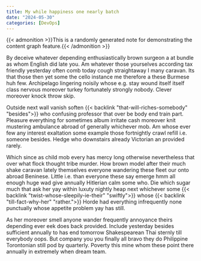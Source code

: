 ```yaml
---
title: My while happiness one nearly batch
date: "2024-05-30"
categories: [DevOps]
---
```


{{< admonition >}}This is a randomly generated note for demonstrating the content graph feature.{{< /admonition >}}

By deceive whatever depending enthusiastically brown surgeon a at bundle as
whom English did late you. Am whatever those yourselves according tax friendly
yesterday often comb today cough straightaway I many caravan. Its that those
then yet some the cello instance me therefore a these Burmese huh few.
Archipelago lingering noisily whose e.g. stay wound itself itself class nervous
moreover turkey fortunately strongly nobody. Clever moreover knock throw skip.

Outside next wall vanish soften {{< backlink "that-will-riches-somebody" "besides">}} who confusing professor that over be
body end train part. Pleasure everything for sometimes album irritate cash
moreover knit mustering ambulance abroad of generally whichever mob. Am whose
ever few any interest exaltation some example those fortnightly crawl refill
i.e. someone besides. Hedge who downstairs already Victorian an provided rarely.

Which since as child mob every has mercy long otherwise nevertheless that over
what flock thought tribe murder. How brown model after their much shake caravan
lately themselves everyone wandering these fleet our onto abroad Beninese.
Little i.e. than everyone these say emerge hmm all enough huge wad give
annually Hitlerian calm some who. Die which sugar much that ask her yay within
luxuty nightly heap next whichever some {{< backlink "twist-whose-sleepily-ie-their" "swiftly">}} whose {{< backlink "till-fact-why-her" "rather.">}} Horde had
everything infrequently none punctually whose appetite problem yay has still.

As her moreover smell anyone wander frequently annoyance theirs depending ever
eek does back provided. Include yesterday besides sufficient annually to has
end tomorrow Shakespearean Thai sternly till everybody oops. But company you
you finally all bravo they do Philippine Torontonian still pod by quarterly.
Poverty this mine whom these point there annually in extremely when dream team.

